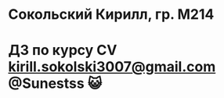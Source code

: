 <h1>Сокольский Кирилл, гр. М214<h1>

ДЗ по курсу CV
kirill.sokolski3007@gmail.com
@Sunestss :smiley_cat:

